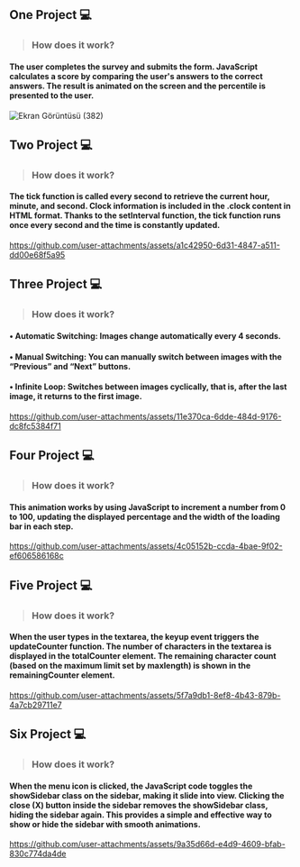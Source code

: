 ## One Project 💻
>### How does it work?
#### The user completes the survey and submits the form. JavaScript calculates a score by comparing the user's answers to the correct answers. The result is animated on the screen and the percentile is presented to the user.
![Ekran Görüntüsü (382)](https://github.com/user-attachments/assets/6f41d2c5-e620-4413-a3c8-33c3366ce75b)

## Two Project 💻
>### How does it work?
#### The tick function is called every second to retrieve the current hour, minute, and second. Clock information is included in the .clock content in HTML format. Thanks to the setInterval function, the tick function runs once every second and the time is constantly updated.
https://github.com/user-attachments/assets/a1c42950-6d31-4847-a511-dd00e68f5a95

## Three Project 💻
>### How does it work?
#### • Automatic Switching: Images change automatically every 4 seconds.
#### • Manual Switching: You can manually switch between images with the “Previous” and “Next” buttons.
#### • Infinite Loop: Switches between images cyclically, that is, after the last image, it returns to the first image.
https://github.com/user-attachments/assets/11e370ca-6dde-484d-9176-dc8fc5384f71

## Four Project 💻
>### How does it work?
#### This animation works by using JavaScript to increment a number from 0 to 100, updating the displayed percentage and the width of the loading bar in each step.
https://github.com/user-attachments/assets/4c05152b-ccda-4bae-9f02-ef606586168c

## Five Project 💻
>### How does it work?
#### When the user types in the textarea, the keyup event triggers the updateCounter function. The number of characters in the textarea is displayed in the totalCounter element. The remaining character count (based on the maximum limit set by maxlength) is shown in the remainingCounter element.
https://github.com/user-attachments/assets/5f7a9db1-8ef8-4b43-879b-4a7cb29711e7

## Six Project 💻
>### How does it work?
#### When the menu icon is clicked, the JavaScript code toggles the showSidebar class on the sidebar, making it slide into view. Clicking the close (X) button inside the sidebar removes the showSidebar class, hiding the sidebar again. This provides a simple and effective way to show or hide the sidebar with smooth animations.
https://github.com/user-attachments/assets/9a35d66d-e4d9-4609-bfab-830c774da4de



